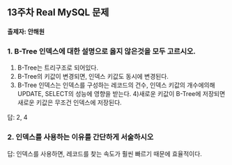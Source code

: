 ## 13주차 Real MySQL 문제
#### 출제자: 안해원

### 1. B-Tree 인덱스에 대한 설명으로 옳지 않은것을 모두 고르시오.
1) B-Tree는 트리구조로 되어있다.
2) B-Tree의 키값이 변경되면, 인덱스 키값도 동시에 변경된다.
3) B-Tree 인덱스는 인덱스를 구성하는 레코드의 건수, 인덱스 키값의 개수에의해 UPDATE, SELECT의 성능에 영향을 받는다.
4)새로운 키값이 B-Tree에 저장되면 새로운 키값은 무조건 인덱스에 저장된다. 

답: 2, 4

### 2. 인덱스를 사용하는 이유를 간단하게 서술하시오

답: 인덱스를 사용하면, 레코드를 찾는 속도가 훨씬 빠르기 때문에 효율적이다.
